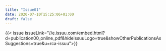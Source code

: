 ```yaml
---
title: "Issue01"
date: 2020-07-10T15:25:06+01:00
draft: false
---
```


{{< issue issueLink="//e.issuu.com/embed.html?d=publication00_online_pdf&hideIssuuLogo=true&showOtherPublicationsAsSuggestions=true&u=rca-issuu">}}
